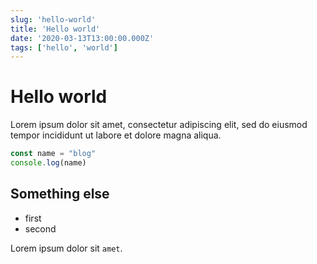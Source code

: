 ```yaml
---
slug: 'hello-world'
title: 'Hello world'
date: '2020-03-13T13:00:00.000Z'
tags: ['hello', 'world']
---
```


# Hello world

Lorem ipsum dolor sit amet, consectetur adipiscing elit, sed do eiusmod tempor incididunt ut labore et dolore magna aliqua.

```JavaScript
const name = "blog"
console.log(name)
```

## Something else

- first
- second

Lorem ipsum dolor sit `amet`.
